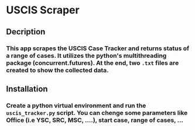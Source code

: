 # USCIS Scraper

## Decription

### This app scrapes the USCIS Case Tracker and returns status of a range of cases. It utilizes the python's multithreading package (concurrent.futures). At the end, two `.txt` files are created to show the collected data.


## Installation

### Create a python virtual environment and run the `uscis_tracker.py` script. You can chenge some parameters like Office (i.e YSC, SRC, MSC, ....), start case, range of cases, ...



